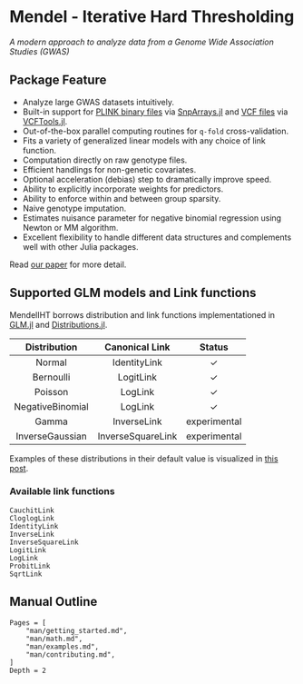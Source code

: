 # Mendel - Iterative Hard Thresholding

*A modern approach to analyze data from a Genome Wide Association Studies (GWAS)*

## Package Feature

+ Analyze large GWAS datasets intuitively.
+ Built-in support for [PLINK binary files](https://www.cog-genomics.org/plink/1.9/input#bed) via [SnpArrays.jl](https://github.com/OpenMendel/SnpArrays.jl) and [VCF files](https://en.wikipedia.org/wiki/Variant_Call_Format) via [VCFTools.jl](https://github.com/OpenMendel/VCFTools.jl).
+ Out-of-the-box parallel computing routines for `q-fold` cross-validation.
+ Fits a variety of generalized linear models with any choice of link function.
+ Computation directly on raw genotype files.
+ Efficient handlings for non-genetic covariates.
+ Optional acceleration (debias) step to dramatically improve speed.
+ Ability to explicitly incorporate weights for predictors.
+ Ability to enforce within and between group sparsity. 
+ Naive genotype imputation. 
+ Estimates nuisance parameter for negative binomial regression using Newton or MM algorithm. 
+ Excellent flexibility to handle different data structures and complements well with other Julia packages.

Read [our paper](https://doi.org/10.1093/gigascience/giaa044) for more detail.

## Supported GLM models and Link functions

MendelIHT borrows distribution and link functions implementationed in [GLM.jl](http://juliastats.github.io/GLM.jl/stable/) and [Distributions.jl](https://juliastats.github.io/Distributions.jl/stable/).

| Distribution | Canonical Link | Status |
|:---:|:---:|:---:|
| Normal | IdentityLink | $\checkmark$ |
| Bernoulli | LogitLink |$\checkmark$ |
| Poisson | LogLink |  $\checkmark$ |
| NegativeBinomial | LogLink |  $\checkmark$ |
| Gamma | InverseLink | experimental |
| InverseGaussian | InverseSquareLink | experimental |

Examples of these distributions in their default value is visualized in [this post](https://github.com/JuliaStats/GLM.jl/issues/289).

### Available link functions

    CauchitLink
    CloglogLink
    IdentityLink
    InverseLink
    InverseSquareLink
    LogitLink
    LogLink
    ProbitLink
    SqrtLink

## Manual Outline

```@contents
Pages = [
    "man/getting_started.md",
    "man/math.md",
    "man/examples.md",
    "man/contributing.md",
]
Depth = 2
```
